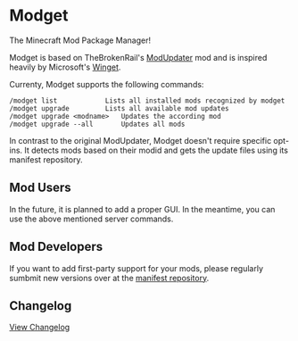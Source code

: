 # Modget
The Minecraft Mod Package Manager!

Modget is based on TheBrokenRail's [ModUpdater](https://gitea.thebrokenrail.com/TheBrokenRail/ModUpdater) mod and is inspired heavily by Microsoft's [Winget](https://github.com/microsoft/winget-cli).

Currenty, Modget supports the following commands:
```
/modget list			Lists all installed mods recognized by modget
/modget upgrade			Lists all available mod updates
/modget upgrade <modname>	Updates the according mod
/modget upgrade --all		Updates all mods
```

In contrast to the original ModUpdater, Modget doesn't require specific opt-ins. It detects mods based on their modid and gets the update files using its manifest repository.

## Mod Users
In the future, it is planned to add a proper GUI. In the meantime, you can use the above mentioned server commands.

## Mod Developers
If you want to add first-party support for your mods, please regularly sumbmit new versions over at the [manifest repository](https://github.com/ReviversMC/modget-manifests).

## Changelog
[View Changelog](CHANGELOG.md)

